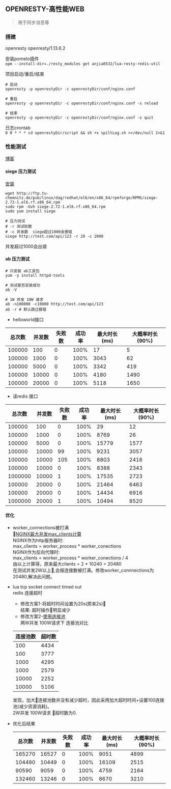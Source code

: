 ## OPENRESTY-高性能WEB
> 用于同步消息等

### 搭建
openresty openresty/1.13.6.2

安装pomelo插件<br>
`opm --install-dir=./resty_modules get anjia0532/lua-resty-redis-util`

项目启动/重启/结束<br>
```
# 启动
openresty -p openrestyDir -c openrestyDir/conf/nginx.conf

# 重启
openresty -p openrestyDir -c openrestyDir/conf/nginx.conf -s reload

# 结束
openresty -p openrestyDir -c openrestyDir/conf/nginx.conf -s quit
```

日志crontab <br>
`0 0 * * * cd openrestyDir/script && sh +x spiltLog.sh >>/dev/null 2>&1`

### 性能测试
[博客](!https://www.jianshu.com/p/19721edbc6be)

#### siege 压力测试
[安装](!https://centos.pkgs.org/6/repoforge-x86_64/siege-2.72-1.el6.rf.x86_64.rpm.html)
```
wget http://ftp.tu-chemnitz.de/pub/linux/dag/redhat/el6/en/x86_64/rpmforge/RPMS/siege-2.72-1.el6.rf.x86_64.rpm
sudo rpm -Uvh siege-2.72-1.el6.rf.x86_64.rpm
sudo yum install siege

# 压力测试
# -r 测试轮数
# -c 并发数  siege超过1000会报错
siege http://test.com/api/123 -r 20 -c 2000
```
并发超过1000会出错

#### ab 压力测试
```
# 只安装 ab工具包
yum -y install httpd-tools

# 测试是否安装成功
ab -V

# 1W 并发 10W 请求
ab -n100000 -c10000 http://test.com/api/123
ab -r # 默认跳过报错
```

- helloworld接口

| 总次数 | 并发数 | 失败数 | 成功率 | 最大时长(ms) | 大概率时长(90%) |
| ---- | ---- | ---- | ---- | --- | --- |
|100000|100|0|100%| 17 | 5 | 
|100000|1000|0|100%| 3043 | 62 |
|100000|5000|0|100%| 3342 | 419 |
|100000|10000|0|100%| 4180 | 1490 |
|100000|20000|0|100%| 5118 | 1650 |

- 读redis 接口

| 总次数 | 并发数 | 失败数 | 成功率 | 最大时长(ms) | 大概率时长(90%) |
| ---- | ---- | ---- | ---- | --- | --- |
|100000|100|0|100%| 29 | 12 | 
|100000|1000|0|100%| 8769 | 26 |
|100000|5000|0|100%| 15779 | 1577 |
|100000|10000|99|100%| 9231 | 3057 |
|100000|10000|105|100%| 8803 | 2416 |
|100000|10000|0|100%| 8388| 2343 |
|1000000|10000|1|100%| 17535| 2723 |
|100000|20000|0|100%| 21464 | 6463 |
|100000|20000|0|100%| 14434 | 6916 |
|1000000|20000|1|100%| 10494 | 8520 |

#### 优化
- worker_connections被打满<br>
[NGINX最大并发max_clients计算](!http://blog.51cto.com/liuqunying/1420556)<br>
NGINX作为http服务器时:<br>
max_clients = worker_process * worker_conections<br>
NGINX作为反向代理时:<br>
max_clients = worker_process * worker_conections / 4<br>
由以上计算得，原来最大clients = 2 * 10240 = 20480<br>
在测试并发2W以上,会报连接数被打满。修改worker_connnections为20480,解决此问题。<br>

- lua tcp socket connect timed out<br>
    redis 连接超时<br>
    - 修改方案1-将超时时间设置为20s(原来2s)<br>
    结果: 超时操作明显减少<br>
    - 修改方案2-[使用连接池](!https://www.the5fire.com/golang+redis-vs-nginx+lua+redis.html)<br>
    两W并发 100W请求下 连接池对比<br>
    
    |连接池数|超时数|
    | ---- | --- |
    |100|4434|
    |100|3777|
    |1000|4295|
    |1000|2579|
    |10000|2252|
    |10000|5106|
    发现，加大连接池数并没有减少超时，因此采用加大超时时间+设置100连接池(减少资源消耗)。<br>
2W并发 100W请求 超时数为0.<br>
- 优化后结果

  | 总次数 | 并发数 | 失败数 | 成功率 | 最大时长(ms) | 大概率时长  (90%) |
  | ---- | ---- | ---- | ---- | --- | --- |
  |165270|16527|0|100%|9051|4899|
  |104490|10449|0|100%|16109|2515|
  |90590|9059|0|100%|4759|2164|
  |132460|13246|0|100%|8670|3210|